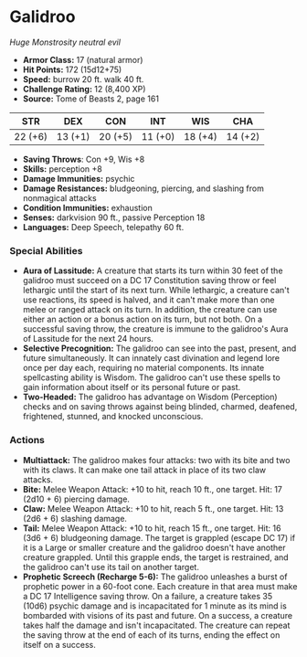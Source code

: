 # Galidroo

*Huge* *Monstrosity* *neutral evil*

- **Armor Class:** 17 (natural armor)
- **Hit Points:** 172 (15d12+75)
- **Speed:** burrow 20 ft. walk 40 ft.
- **Challenge Rating:** 12 (8,400 XP)
- **Source:** Tome of Beasts 2, page 161

| STR | DEX | CON | INT | WIS | CHA |
| --- | --- | --- | --- | --- | --- |
| 22 (+6) | 13 (+1) | 20 (+5) | 11 (+0) | 18 (+4) | 14 (+2) |

- **Saving Throws**: Con +9, Wis +8
- **Skills:** perception +8
- **Damage Immunities:** psychic
- **Damage Resistances:** bludgeoning, piercing, and slashing from nonmagical attacks
- **Condition Immunities:** exhaustion
- **Senses:** darkvision 90 ft., passive Perception 18
- **Languages:** Deep Speech, telepathy 60 ft.

### Special Abilities

- **Aura of Lassitude:** A creature that starts its turn within 30 feet of the galidroo must succeed on a DC 17 Constitution saving throw or feel lethargic until the start of its next turn. While lethargic, a creature can't use reactions, its speed is halved, and it can't make more than one melee or ranged attack on its turn. In addition, the creature can use either an action or a bonus action on its turn, but not both. On a successful saving throw, the creature is immune to the galidroo's Aura of Lassitude for the next 24 hours.
- **Selective Precognition:** The galidroo can see into the past, present, and future simultaneously. It can innately cast divination and legend lore once per day each, requiring no material components. Its innate spellcasting ability is Wisdom. The galidroo can't use these spells to gain information about itself or its personal future or past.
- **Two-Headed:** The galidroo has advantage on Wisdom (Perception) checks and on saving throws against being blinded, charmed, deafened, frightened, stunned, and knocked unconscious.

### Actions

- **Multiattack:** The galidroo makes four attacks: two with its bite and two with its claws. It can make one tail attack in place of its two claw attacks.
- **Bite:** Melee Weapon Attack: +10 to hit, reach 10 ft., one target. Hit: 17 (2d10 + 6) piercing damage.
- **Claw:** Melee Weapon Attack: +10 to hit, reach 5 ft., one target. Hit: 13 (2d6 + 6) slashing damage.
- **Tail:** Melee Weapon Attack: +10 to hit, reach 15 ft., one target. Hit: 16 (3d6 + 6) bludgeoning damage. The target is grappled (escape DC 17) if it is a Large or smaller creature and the galidroo doesn't have another creature grappled. Until this grapple ends, the target is restrained, and the galidroo can't use its tail on another target.
- **Prophetic Screech (Recharge 5-6):** The galidroo unleashes a burst of prophetic power in a 60-foot cone. Each creature in that area must make a DC 17 Intelligence saving throw. On a failure, a creature takes 35 (10d6) psychic damage and is incapacitated for 1 minute as its mind is bombarded with visions of its past and future. On a success, a creature takes half the damage and isn't incapacitated. The creature can repeat the saving throw at the end of each of its turns, ending the effect on itself on a success.


